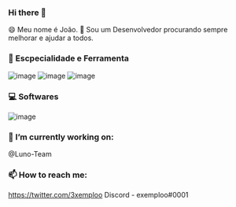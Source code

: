 ### Hi there 👋
😄 Meu nome é João.
💬 Sou um Desenvolvedor procurando sempre melhorar e ajudar a todos.


### 🔭 Escpecialidade e Ferramenta
![image](https://user-images.githubusercontent.com/87874318/141664889-0febddf4-f9bd-4059-9787-9e019f7951e4.png)
![image](https://user-images.githubusercontent.com/87874318/141665036-7a2a2d10-1c63-40ed-9ae3-cdabefd79c7e.png)
![image](https://user-images.githubusercontent.com/87874318/141665043-a8e1c533-e1ed-461a-a2c2-0f3eb605efd0.png)

### 💻 Softwares
![image](https://user-images.githubusercontent.com/87874318/141665097-8c96a580-5cf6-47b5-94ef-51eec666aa80.png)



### 🌱 I’m currently working on:
@Luno-Team

### 📫 How to reach me:
https://twitter.com/3xemploo
Discord - exemploo#0001
<!--
**ExemploDev/ExemploDev** is a ✨ _special_ ✨ repository because its `README.md` (this file) appears on your GitHub profile.

Here are some ideas to get you started:

- 🔭 I’m currently working on ...
- 🌱 I’m currently learning ...
- 👯 I’m looking to collaborate on ...
- 🤔 I’m looking for help with ...
- 💬 Ask me about ...
- 📫 How to reach me: ...
- 😄 Pronouns: ...
- ⚡ Fun fact: ...
-->
